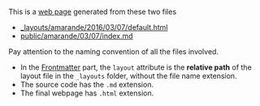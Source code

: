 

This is a [web page](http://bigdata-mindstorms.github.io/jekyll-playground/public/amarande/03/08/index.html) generated from these two files

- [_layouts/amarande/2016/03/07/default.html](https://github.com/bigdata-mindstorms/jekyll-playground/blob/gh-pages/_layouts/amarande/2016/03/07/default.html)
- [public/amarande/03/07/index.md](https://github.com/bigdata-mindstorms/jekyll-playground/blob/gh-pages/public/amarande/03/08/index.md)

Pay attention to the naming convention of all the files involved.

- In the [Frontmatter](http://jekyll.bootcss.com/docs/frontmatter/) part, the `layout` attribute is the __relative path__ of the layout file in the `_layouts` folder, without the file name extension.
- The source code has the `.md` extension.
- The final webpage has `.html` extension.


